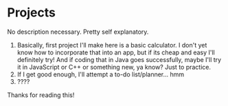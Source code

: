 # Projects
No description necessary. Pretty self explanatory.

  1. Basically, first project I'll make here is a basic calculator. I don't yet know how to incorporate that into an app,
  but if its cheap and easy I'll definitely try!  And if coding that in Java goes successfully, maybe I'll try it in JavaScript
  or C++ or something new, ya know? Just to practice.
  2. If I get good enough, I'll attempt a to-do list/planner... hmm
  3. ????

Thanks for reading this!
